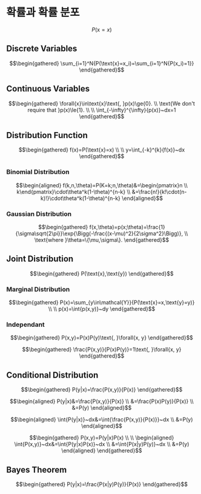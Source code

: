 # 확률과 확률 분포

$$P(\text{x}=x)$$

## Discrete Variables

$$\begin{gathered}
\sum_{i=1}^N{P(\text{x}=x_i)=\sum_{i=1}^N{P(x_i)=1}}
\end{gathered}$$

## Continuous Variables

$$\begin{gathered}
\forall{x}\in\text{x}\text{, }p(x)\ge{0}. \\
\text{We don't require that }p(x)\le{1}. \\
\\
\int_{-\infty}^{\infty}{p(x)}~dx=1
\end{gathered}$$

## Distribution Function

$$\begin{gathered}
f(x)=P(\text{x}=x) \\
\\
y=\int_{-k}^{k}{f(x)}~dx
\end{gathered}$$

### Binomial Distribution

$$\begin{aligned}
f(k,n,\theta)=P(K=k;n,\theta)&=\begin{pmatrix}n \\ k\end{pmatrix}\cdot\theta^k(1-\theta)^{n-k} \\
&=\frac{n!}{k!\cdot(n-k)!}\cdot\theta^k(1-\theta)^{n-k}
\end{aligned}$$

### Gaussian Distribution

$$\begin{gathered}
f(x,\theta)=p(x;\theta)=\frac{1}{\sigma\sqrt{2\pi}}\exp{\Bigg(-\frac{(x-\mu)^2}{2\sigma^2}\Bigg)}, \\
\text{where }\theta=\{\mu,\sigma\}.
\end{gathered}$$

## Joint Distribution

$$\begin{gathered}
P(\text{x},\text{y})
\end{gathered}$$

### Marginal Distribution

$$\begin{gathered}
P(x)=\sum_{y\in\mathcal{Y}}{P(\text{x}=x,\text{y}=y)} \\
\\
p(x)=\int{p(x,y)}~dy
\end{gathered}$$

### Independant

$$\begin{gathered}
P(x,y)=P(x)P(y)\text{, }\forall{x, y}
\end{gathered}$$

$$\begin{gathered}
\frac{P(x,y)}{P(x)P(y)}=1\text{, }\forall{x, y}
\end{gathered}$$

## Conditional Distribution

$$\begin{gathered}
P(y|x)=\frac{P(x,y)}{P(x)}
\end{gathered}$$

$$\begin{aligned}
P(y|x)&=\frac{P(x,y)}{P(x)} \\
&=\frac{P(x)P(y)}{P(x)} \\
&=P(y)
\end{aligned}$$

$$\begin{aligned}
\int{P(y|x)}~dx&=\int{\frac{P(x,y)}{P(x)}}~dx \\
&=P(y)
\end{aligned}$$

$$\begin{gathered}
P(x,y)=P(y|x)P(x) \\
\\
\begin{aligned}
\int{P(x,y)}~dx&=\int{P(y|x)P(x)}~dx \\
&=\int{P(x|y)P(y)}~dx \\
&=P(y)
\end{aligned}
\end{gathered}$$

## Bayes Theorem

$$\begin{gathered}
P(y|x)=\frac{P(x|y)P(y)}{P(x)}
\end{gathered}$$
